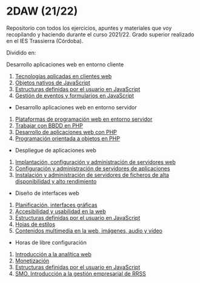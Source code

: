 # 2DAW (21/22)
Repositorio con todos los ejercicios, apuntes y materiales que voy recopilando y haciendo durante el curso 2021/22. Grado superior realizado en el IES Trassierra (Córdoba).

Dividido en:

Desarrollo aplicaciones web en entorno cliente
<ol>
  <li><a href="https://github.com/HenestrosaConH/2DAW/tree/main/Desarrollo%20web%20en%20entorno%20cliente/U1%20Tecnolog%C3%ADas%20aplicadas%20en%20clientes%20web">Tecnologías aplicadas en clientes web</a></li>
  <li><a href="https://github.com/HenestrosaConH/2DAW/tree/main/Desarrollo%20web%20en%20entorno%20cliente/U2%20Objetos%20nativos%20de%20JavaScript">Objetos nativos de JavaScript</a></li>
  <li><a href="https://github.com/HenestrosaConH/2DAW/tree/main/Desarrollo%20web%20en%20entorno%20cliente/U3%20Estructuras%20definidas%20por%20el%20usuario%20en%20JavaScript">Estructuras definidas por el usuario en JavaScript</a></li>
  <li><a href="https://github.com/HenestrosaConH/2DAW/tree/main/Desarrollo%20web%20en%20entorno%20cliente/U4%20Gesti%C3%B3n%20de%20eventos%20y%20formularios%20en%20JavaScript">Gestión de eventos y formularios en JavaScript</a></li>
</ol>

- Desarrollo aplicaciones web en entorno servidor
<ol>
  <li><a href="https://github.com/HenestrosaConH/2DAW/tree/main/Desarrollo%20web%20en%20entorno%20servidor/U1%20Plataformas%20de%20programaci%C3%B3n%20web%20en%20entorno%20servidor">Plataformas de programación web en entorno servidor</a></li>
  <li><a href="https://github.com/HenestrosaConH/2DAW/tree/main/Desarrollo%20web%20en%20entorno%20servidor/U2%20Trabajar%20con%20BBDD%20en%20PHP">Trabajar con BBDD en PHP</a></li>
  <li><a href="https://github.com/HenestrosaConH/2DAW/tree/main/Desarrollo%20web%20en%20entorno%20servidor/U3%20Desarrollo%20de%20aplicaciones%20web%20con%20PHP">Desarrollo de aplicaciones web con PHP</a></li>
  <li><a href="https://github.com/HenestrosaConH/2DAW/tree/main/Desarrollo%20web%20en%20entorno%20servidor/U4%20Programaci%C3%B3n%20orientada%20a%20objetos%20en%20PHP">Programación orientada a objetos en PHP</a></li>
</ol>

- Despliegue de aplicaciones web
<ol>
  <li><a href="https://github.com/HenestrosaConH/2DAW/tree/main/Despliegue%20de%20aplicaciones%20web/U1%20Implantaci%C3%B3n%2C%20configuraci%C3%B3n%20y%20administraci%C3%B3n%20de%20servidores%20web">Implantación, configuración y administración de servidores web</a></li>
  <li><a href="https://github.com/HenestrosaConH/2DAW/tree/main/Despliegue%20de%20aplicaciones%20web/U2%20Configuraci%C3%B3n%20y%20administraci%C3%B3n%20de%20servidores%20de%20aplicaciones">Configuración y administración de servidores de aplicaciones</a></li>
  <li><a href="https://github.com/HenestrosaConH/2DAW/tree/main/Despliegue%20de%20aplicaciones%20web/U3%20Instalaci%C3%B3n%20y%20administraci%C3%B3n%20de%20servidores%20de%20ficheros%20de%20alta%20disponibilidad%20y%20alto%20rendimiento">Instalación y administración de servidores de ficheros de alta disponibilidad y alto rendimiento</a></li>
</ol>

- Diseño de interfaces web
<ol>
  <li><a href="https://github.com/HenestrosaConH/2DAW/tree/main/Dise%C3%B1o%20de%20interfaces%20web/U1%20Planificaci%C3%B3n%20interfaces%20gr%C3%A1ficas">Planificación, interfaces gráficas</a></li>
  <li><a href="https://github.com/HenestrosaConH/2DAW/tree/main/Dise%C3%B1o%20de%20interfaces%20web/U2%20Accesibilidad%20y%20usabilidad%20en%20la%20web">Accesibilidad y usabilidad en la web</a></li>
  <li><a href="https://github.com/HenestrosaConH/2DAW/tree/main/Desarrollo%20web%20en%20entorno%20cliente/U3%20Estructuras%20definidas%20por%20el%20usuario%20en%20JavaScript">Estructuras definidas por el usuario en JavaScript</a></li>
  <li><a href="https://github.com/HenestrosaConH/2DAW/tree/main/Dise%C3%B1o%20de%20interfaces%20web/U3%20Hojas%20de%20estilos">Hojas de estilos</a></li>
  <li><a href="https://github.com/HenestrosaConH/2DAW/tree/main/Dise%C3%B1o%20de%20interfaces%20web/U4%20Contenidos%20multimedia%20en%20la%20web%20im%C3%A1genes%2C%20audio%20y%20v%C3%ADdeo">Contenidos multimedia en la web, imágenes, audio y vídeo</a></li>
</ol>

- Horas de libre configuración
<ol>
  <li><a href="https://github.com/HenestrosaConH/2DAW/tree/main/%5BHoras%20de%20libre%20configuraci%C3%B3n%5D%20Posicionamiento%20Web/U1%20Introduccion%20a%20la%20anal%C3%ADtica%20web">Introducción a la analítica web</a></li>
  <li><a href="https://github.com/HenestrosaConH/2DAW/tree/main/%5BHoras%20de%20libre%20configuraci%C3%B3n%5D%20Posicionamiento%20Web/U2%20Monetizaci%C3%B3n">Monetización</a></li>
  <li><a href="https://github.com/HenestrosaConH/2DAW/tree/main/Desarrollo%20web%20en%20entorno%20cliente/U3%20Estructuras%20definidas%20por%20el%20usuario%20en%20JavaScript">Estructuras definidas por el usuario en JavaScript</a></li>
  <li><a href="https://github.com/HenestrosaConH/2DAW/tree/main/%5BHoras%20de%20libre%20configuraci%C3%B3n%5D%20Posicionamiento%20Web/U3%20SMO.%20Introduccion%20a%20la%20gesti%C3%B3n%20empresarial%20de%20RRSS">SMO. Introducción a la gestión empresarial de RRSS</a></li>
</ol>
